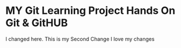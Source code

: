 # MY Git Learning Project Hands On Git & GitHUB
I changed here.
This is my Second Change
I love my changes
